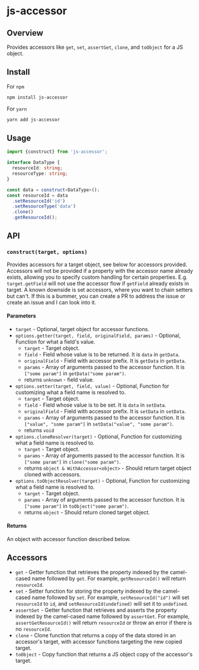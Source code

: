 # js-accessor

## Overview

Provides accessors like `get`, `set`, `assertGet`, `clone`, and `toObject` for a JS object.

## Install

For `npm`

```sh
npm install js-accessor
```

For `yarn`

```sh
yarn add js-accessor
```

## Usage

```typescript
import {construct} from 'js-accessor';

interface DataType {
  resourceId: string;
  resourceType: string;
}

const data = construct<DataType>();
const resourceId = data
  .setResourceId('id')
  .setResourceType('data')
  .clone()
  .getResourceId();
```

## API

### `construct(target, options)`

Provides accessors for a target object, see below for accessors provided. Accessors will not be provided if a property with the accessor name already exists, allowing you to specify custom handling for certain properties. E.g. `target.getField` will not use the accessor flow if `getField` already exists in target. A known downside is set accessors, where you want to chain setters but can't. If this is a bummer, you can create a PR to address the issue or create an issue and I can look into it.

#### Parameters

- `target` - Optional, target object for accessor functions.
- `options.getter(target, field, originalField, params)` - Optional, Function for what a field's value.
  - `target` - Target object.
  - `field` - Field whose value is to be returned. It is `data` in `getData`.
  - `originalField` - Field with accessor prefix. It is `getData` in `getData`.
  - `params` - Array of arguments passed to the accessor function. It is `["some param"]` in `getData("some param")`.
  - returns `unknown` - field value.
- `options.setter(target, field, value)` - Optional, Function for customizing what a field name is resolved to.
  - `target` - Target object.
  - `field` - Field whose value is to be set. It is `data` in `setData`.
  - `originalField` - Field with accessor prefix. It is `setData` in `setData`.
  - `params` - Array of arguments passed to the accessor function. It is `["value", "some param"]` in `setData("value", "some param")`.
  - returns `void`
- `options.cloneResolver(target)` - Optional, Function for customizing what a field name is resolved to.
  - `target` - Target object.
  - `params` - Array of arguments passed to the accessor function. It is `["some param"]` in `clone("some param")`.
  - returns `object & WithAccessor<object>` - Should return target object cloned with accessors.
- `options.toObjectResolver(target)` - Optional, Function for customizing what a field name is resolved to.
  - `target` - Target object.
  - `params` - Array of arguments passed to the accessor function. It is `["some param"]` in `toObject("some param")`.
  - returns `object` - Should return cloned target object.

#### Returns

An object with accessor function described below.

## Accessors

- `get` - Getter function that retrieves the property indexed by the camel-cased name followed by `get`. For example, `getResourceId()` will return `resourceId`.
- `set` - Setter function for storing the property indexed by the camel-cased name followed by `set`. For example, `setResourceId("id")` will set `resourceId` to `id`, and `setResourceId(undefined)` will set it to `undefined`.
- `assertGet` - Getter function that retrieves and asserts the property indexed by the camel-cased name followed by `assertGet`. For example, `assertGetResourceId()` will return `resourceId` or throw an error if there is no `resourceId`.
- `clone` - Clone function that returns a copy of the data stored in an accessor's target, with accessor functions targeting the new copied target.
- `toObject` - Copy function that returns a JS object copy of the accessor's target.
